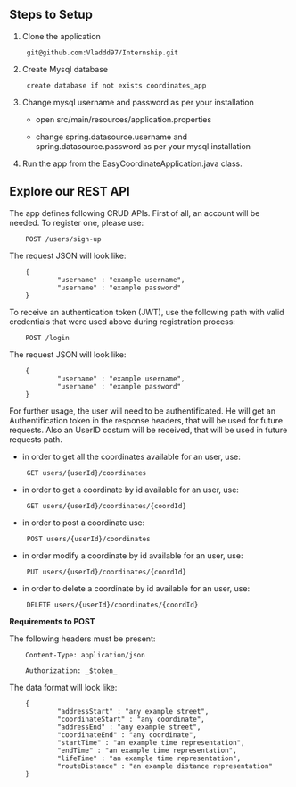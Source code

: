 ## Steps to Setup

1. Clone the application

        git@github.com:Vladdd97/Internship.git

2. Create Mysql database

        create database if not exists coordinates_app

3. Change mysql username and password as per your installation

    - open src/main/resources/application.properties

    - change spring.datasource.username and spring.datasource.password as per your mysql installation

4. Run the app from the EasyCoordinateApplication.java class.   


##  Explore our REST API

The app defines following CRUD APIs.
First of all, an account will be needed. To register one, please use:
       
        POST /users/sign-up
        
The request JSON will look like:

        {
                "username" : "example username",
                "username" : "example password"
        }

To receive an authentication token (JWT), use the following path with valid credentials that were used above during registration process:

        POST /login
        
The request JSON will look like:

        {
                "username" : "example username",
                "username" : "example password"
        }

For further usage, the user will need to be authentificated. He will get an Authentification token in the response headers, that will be used for future requests. Also an UserID costum will be received, that will be used in future requests path.

 - in order to get all the coordinates available for an user, use:

        GET users/{userId}/coordinates
        
 - in order to get a coordinate by id available for an user, use:
        
        GET users/{userId}/coordinates/{coordId}
        
 - in order to post a coordinate use:
        
        POST users/{userId}/coordinates
       
 - in order modify a coordinate by id available for an user, use:      
        
        PUT users/{userId}/coordinates/{coordId}
        
 - in order to delete a coordinate by id available for an user, use:       
        
        DELETE users/{userId}/coordinates/{coordId}
        
__Requirements to POST__

The following headers must be present:

        Content-Type: application/json
        
        Authorization: _$token_
        
The data format will look like:

        {
                "addressStart" : "any example street",
                "coordinateStart" : "any coordinate",
                "addressEnd" : "any example street",
                "coordinateEnd" : "any coordinate",
                "startTime" : "an example time representation",
                "endTime" : "an example time representation",
                "lifeTime" : "an example time representation",
                "routeDistance" : "an example distance representation"
        }
       
